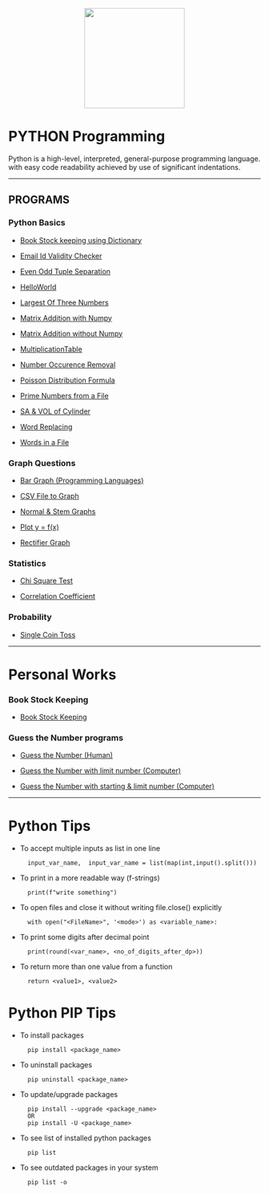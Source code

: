 [<p align="center">
<img src="https://img.icons8.com/color/480/000000/python--v1.png" height='200'></p>](https://www.google.com/search?q=python&rlz=1C1CHBF_enIN998IN998&oq=python&aqs=chrome..69i57j69i59l2j69i60j69i65j69i60l2j69i65.3593j0j4&sourceid=chrome&ie=UTF-8)

# PYTHON Programming
Python is a high-level, interpreted, general-purpose programming language. with easy code readability achieved by use of significant indentations.

---

## PROGRAMS

### Python Basics

* [Book Stock keeping using Dictionary](https://github.com/004Ajay/Python/blob/main/DictBookStock.py)

* [Email Id Validity Checker](https://github.com/004Ajay/Python/blob/main/ValidityEmailId.py) 

* [Even Odd Tuple Separation](https://github.com/004Ajay/Python/blob/main/EvenOddTuplePrint.py) 

* [HelloWorld](https://github.com/004Ajay/Python/blob/main/HelloWorld.py) 

* [Largest Of Three Numbers](https://github.com/004Ajay/Python/blob/main/LargestOfThreeNumbers.py) 

* [Matrix Addition with Numpy](https://github.com/004Ajay/Python/blob/main/MatrixAdditionWithNumpy.py)

* [Matrix Addition without Numpy](https://github.com/004Ajay/Python/blob/main/MatrixAdditionWithoutNumpy.py)

* [MultiplicationTable](https://github.com/004Ajay/Python/blob/main/MultiplicationTable.py)

* [Number Occurence Removal](https://github.com/004Ajay/Python/blob/main/NumOccurenceRemoval.py) 

* [Poisson Distribution Formula](https://github.com/004Ajay/Python/blob/main/PoissonDistribution.py)

* [Prime Numbers from a File](https://github.com/004Ajay/Python/blob/main/PrimeNumFromFile.py)

* [SA & VOL of Cylinder](https://github.com/004Ajay/Python/blob/main/CylinderSA&VOL.py)

* [Word Replacing](https://github.com/004Ajay/Python/blob/main/WordReplacing.py) 

* [Words in a File](https://github.com/004Ajay/Python/blob/main/WordsInFile.py)


### Graph Questions

* [Bar Graph (Programming Languages)](https://github.com/004Ajay/Python/blob/main/ProgrammingGraph.py) 

* [CSV File to Graph](https://github.com/004Ajay/Python/blob/main/csvFileToGraph.py)

* [Normal & Stem Graphs](https://github.com/004Ajay/Python/blob/main/NormalStemGraphs.py)

* [Plot y =  f(x)](https://github.com/004Ajay/Python/blob/main/PlotyFx.py) 

* [Rectifier Graph](https://github.com/004Ajay/Python/blob/main/RectifierGraph.py)

### Statistics

* [Chi Square Test](https://github.com/004Ajay/Python/blob/main/ChiSquare.py)

* [Correlation Coefficient](https://github.com/004Ajay/Python/blob/main/CorrelationCoefficient.py)

### Probability

* [Single Coin Toss](https://github.com/004Ajay/Python/blob/main/coinToss.py)

---
# Personal Works
### Book Stock Keeping

* [Book Stock Keeping](https://github.com/004Ajay/Python/blob/main/Personal/BookStockDict.py)

### Guess the Number programs

* [Guess the Number (Human)](https://github.com/004Ajay/Python/blob/main/Personal/GuessHuman.py)

* [Guess the Number with limit number (Computer)](https://github.com/004Ajay/Python/blob/main/Personal/GuessComputer.py)

* [Guess the Number with starting & limit number (Computer)](https://github.com/004Ajay/Python/blob/main/Personal/GuessComputer2.py)

---

# Python Tips

* To accept multiple inputs as list in one line

        input_var_name,  input_var_name = list(map(int,input().split()))

* To print in a more readable way (f-strings)

        print(f"write something")

* To open files and close it without writing file.close() explicitly

        with open("<FileName>", '<mode>') as <variable_name>:

* To print some digits after decimal point

        print(round(<var_name>, <no_of_digits_after_dp>))

* To return more than one value from a function

        return <value1>, <value2>

# Python PIP Tips

* To install packages

        pip install <package_name>

* To uninstall packages

        pip uninstall <package_name>

* To update/upgrade packages

        pip install --upgrade <package_name> 
        OR
        pip install -U <package_name>

* To see list of installed python packages

        pip list

* To see outdated packages in your system

        pip list -o